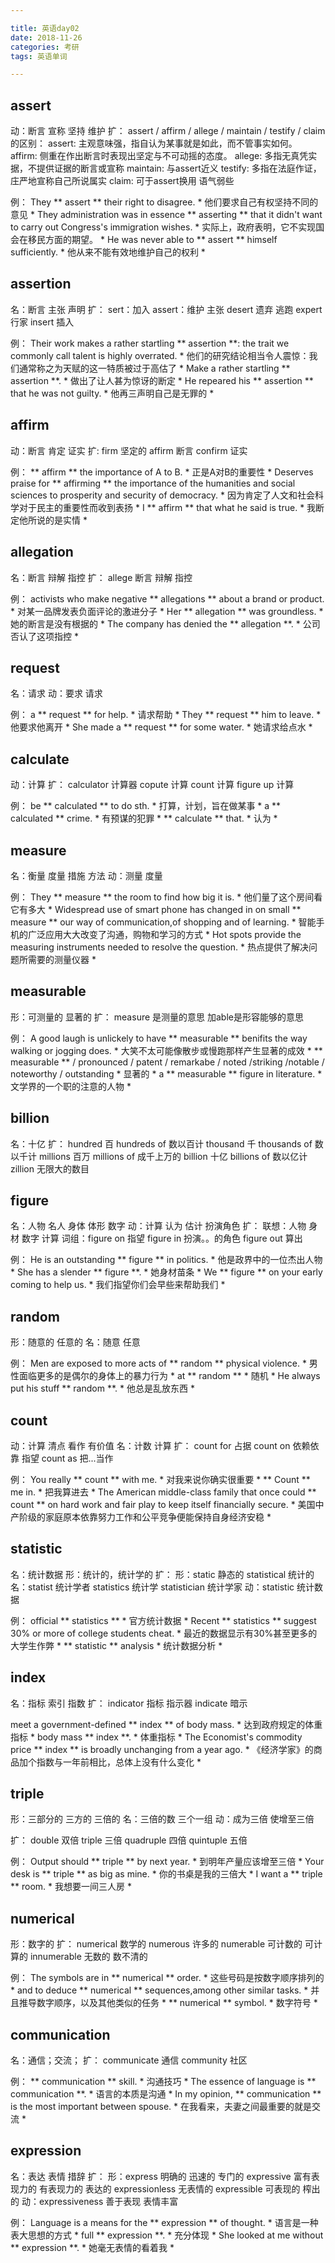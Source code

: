 ```yaml
---

title: 英语day02
date: 2018-11-26
categories: 考研
tags: 英语单词

---
```


## assert
动：断言 宣称 坚持 维护
扩：
assert / affirm / allege / maintain / testify / claim 的区别：
assert: 主观意味强，指自认为某事就是如此，而不管事实如何。
affirm: 侧重在作出断言时表现出坚定与不可动摇的态度。
allege: 多指无真凭实据，不提供证据的断言或宣称
maintain: 与assert近义
testify: 多指在法庭作证，庄严地宣称自己所说属实
claim: 可于assert换用 语气弱些

例：
They ** assert ** their right to disagree. * 他们要求自己有权坚持不同的意见 *
They administration was in essence ** asserting ** that it didn't want to carry out Congress's immigration wishes. * 实际上，政府表明，它不实现国会在移民方面的期望。 *
He was never able to ** assert ** himself sufficiently. * 他从来不能有效地维护自己的权利 *

## assertion
名：断言 主张 声明
扩：
sert：加入 assert：维护 主张 desert 遗弃 逃跑 expert 行家 insert 插入

例：
Their work makes a rather startling ** assertion **: the trait we commonly call talent is highly overrated. * 他们的研究结论相当令人震惊：我们通常称之为天赋的这一特质被过于高估了 *
Make a rather startling ** assertion **.  * 做出了让人甚为惊讶的断定 *
He repeared his ** assertion ** that he was not guilty. * 他再三声明自己是无罪的 *

## affirm
动：断言 肯定 证实
扩:
firm 坚定的 affirm 断言 confirm 证实

例：
** affirm ** the importance of A to B. * 正是A对B的重要性 *
Deserves praise for ** affirming ** the importance of the humanities and social sciences to prosperity and security of democracy. * 因为肯定了人文和社会科学对于民主的重要性而收到表扬 *
I ** affirm ** that what he said is true. * 我断定他所说的是实情 *

## allegation
名：断言 辩解 指控
扩：
allege 断言 辩解 指控

例：
activists who make negative ** allegations ** about a brand or product. * 对某一品牌发表负面评论的激进分子 *
Her ** allegation ** was groundless. * 她的断言是没有根据的 *
The company has denied the ** allegation **. * 公司否认了这项指控 *

## request
名：请求
动：要求 请求

例：
a ** request ** for help. * 请求帮助 *
They ** request ** him to leave. * 他要求他离开 *
She made a ** request ** for some water. * 她请求给点水 *

## calculate
动：计算
扩：
calculator 计算器 copute 计算 count 计算 figure up 计算

例：
be  ** calculated ** to do sth. * 打算，计划，旨在做某事 *
a ** calculated ** crime. * 有预谋的犯罪 *
** calculate ** that. * 认为 *

## measure
名：衡量 度量 措施 方法
动：测量 度量

例：
They ** measure ** the room to find how big it is. * 他们量了这个房间看它有多大 *
Widespread use of smart phone has changed in on small ** measure ** our way of communication,of shopping and of learning. * 智能手机的广泛应用大大改变了沟通，购物和学习的方式 *
Hot spots provide the measuring instruments needed to resolve the question. * 热点提供了解决问题所需要的测量仪器 *

## measurable
形：可测量的 显著的
扩：
measure 是测量的意思 加able是形容能够的意思

例：
A good laugh is unlickely to have ** measurable ** benifits the way walking or jogging does. * 大笑不太可能像散步或慢跑那样产生显著的成效 *
** measurable **  / pronounced / patent / remarkabe / noted /striking /notable / noteworthy / outstanding * 显著的 *
a ** measurable ** figure in literature. * 文学界的一个职的注意的人物 *

## billion
名：十亿
扩：
hundred 百 hundreds of 数以百计
thousand 千 thousands of 数以千计
millions 百万 millions of 成千上万的
billion 十亿 billions of 数以亿计
zillion 无限大的数目

## figure
名：人物 名人 身体 体形 数字
动：计算 认为 估计 扮演角色
扩：
联想：人物 身材 数字 计算
词组：figure on 指望 figure in 扮演。。的角色 figure out 算出

例：
He is an outstanding ** figure ** in politics. * 他是政界中的一位杰出人物 *
She has a slender ** figure **. * 她身材苗条 *
We ** figure ** on your early coming to help us. * 我们指望你们会早些来帮助我们 *

## random
形：随意的 任意的
名：随意 任意

例：
Men are exposed to more acts of ** random ** physical violence. * 男性面临更多的是偶尔的身体上的暴力行为 *
at ** random ** * 随机 *
He always put his stuff ** random **. * 他总是乱放东西 *

## count
动：计算 清点 看作 有价值
名：计数 计算
扩：
count for 占据 count on 依赖依靠 指望 count as 把...当作

例：
You really ** count ** with me. * 对我来说你确实很重要 *
** Count ** me in. * 把我算进去 *
The American middle-class family that once could ** count ** on hard work and fair play to keep itself financially secure. * 美国中产阶级的家庭原本依靠努力工作和公平竞争便能保持自身经济安稳 *

## statistic
名：统计数据
形：统计的，统计学的
扩：
形：static 静态的 statistical 统计的
名：statist 统计学者 statistics 统计学 statistician 统计学家
动：statistic 统计数据

例：
official  ** statistics ** * 官方统计数据 *
Recent ** statistics ** suggest 30% or more of college students cheat. * 最近的数据显示有30%甚至更多的大学生作弊 *
** statistic ** analysis * 统计数据分析 *

## index
名：指标 索引 指数
扩：
indicator 指标 指示器 indicate 暗示

meet a government-defined ** index ** of body mass. * 达到政府规定的体重指标 *
body mass ** index **. * 体重指标 *
The Economist's commodity price ** index ** is broadly unchanging from a year ago. * 《经济学家》的商品加个指数与一年前相比，总体上没有什么变化 *

## triple
形：三部分的 三方的 三倍的
名：三倍的数 三个一组
动：成为三倍 使增至三倍

扩：
double 双倍 triple 三倍 quadruple 四倍 quintuple 五倍

例：
Output should ** triple ** by next year. * 到明年产量应该增至三倍 *
Your desk is ** triple ** as big as mine. * 你的书桌是我的三倍大 *
I want a ** triple ** room. * 我想要一间三人房 *

## numerical
形：数字的
扩：
numerical 数学的 numerous 许多的 numerable 可计数的 可计算的 innumerable 无数的 数不清的

例：
The symbols are in ** numerical ** order. * 这些号码是按数字顺序排列的 *
and to deduce ** numerical ** sequences,among other similar tasks. * 并且推导数字顺序，以及其他类似的任务 *
** numerical ** symbol. * 数字符号 *

## communication
名：通信；交流；
扩：
communicate 通信 community 社区

例：
** communication ** skill. * 沟通技巧 *
The essence of language is ** communication **. * 语言的本质是沟通 *
In my opinion, ** communication ** is the most important between spouse. * 在我看来，夫妻之间最重要的就是交流 *

## expression
名：表达 表情 措辞
扩：
形：express 明确的 迅速的 专门的 
expressive 富有表现力的 有表现力的 表达的
	expressionless 无表情的
	expressible 可表现的 榨出的
动：expressiveness 善于表现  表情丰富

例：
Language is a means for the ** expression ** of thought. * 语言是一种表大思想的方式 *
full ** expression **. * 充分体现 *
She looked at me without ** expression **. * 她毫无表情的看着我 *